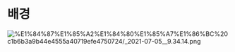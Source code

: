 # 배경

![%E1%84%87%E1%85%A2%E1%84%80%E1%85%A7%E1%86%BC%20c1b6b3a9b44e4555a40719efe4750724/_2021-07-05__9.34.14.png](%E1%84%87%E1%85%A2%E1%84%80%E1%85%A7%E1%86%BC%20c1b6b3a9b44e4555a40719efe4750724/_2021-07-05__9.34.14.png)